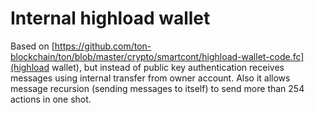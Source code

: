 # Internal highload wallet

Based on [https://github.com/ton-blockchain/ton/blob/master/crypto/smartcont/highload-wallet-code.fc](highload wallet), but instead of public key authentication receives messages using internal transfer from owner account. Also it allows message recursion (sending messages to itself) to send more than 254 actions in one shot.
